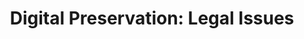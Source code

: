 ---
abstract: null
creators:
- Neil Beagrie
date: null
document_url: https://services.phaidra.univie.ac.at/api/object/o:295012/download
grand_parent: iPRES
institutions: []
keywords:
- beijing
landing_page_url: https://phaidra.univie.ac.at/o:295012
language: eng
layout: publication
license: CC BY-SA 3.0 AT
notes_url: null
parent: iPRES 2004
publication_type: presentation
size: 196066
slides_url: null
source_name: iPRES
stream_url: null
title: 'Digital Preservation: Legal Issues'
year: 2004
---